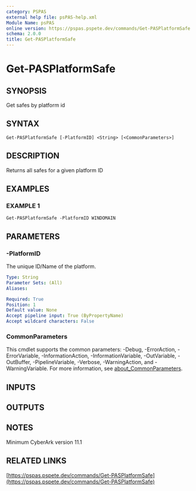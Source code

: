```yaml
---
category: PSPAS
external help file: psPAS-help.xml
Module Name: psPAS
online version: https://pspas.pspete.dev/commands/Get-PASPlatformSafe
schema: 2.0.0
title: Get-PASPlatformSafe
---
```


# Get-PASPlatformSafe

## SYNOPSIS
Get safes by platform id

## SYNTAX

```
Get-PASPlatformSafe [-PlatformID] <String> [<CommonParameters>]
```

## DESCRIPTION
Returns all safes for a given platform ID

## EXAMPLES

### EXAMPLE 1
```
Get-PASPlatformSafe -PlatformID WINDOMAIN
```

## PARAMETERS

### -PlatformID
The unique ID/Name of the platform.

```yaml
Type: String
Parameter Sets: (All)
Aliases:

Required: True
Position: 1
Default value: None
Accept pipeline input: True (ByPropertyName)
Accept wildcard characters: False
```

### CommonParameters
This cmdlet supports the common parameters: -Debug, -ErrorAction, -ErrorVariable, -InformationAction, -InformationVariable, -OutVariable, -OutBuffer, -PipelineVariable, -Verbose, -WarningAction, and -WarningVariable. For more information, see [about_CommonParameters](http://go.microsoft.com/fwlink/?LinkID=113216).

## INPUTS

## OUTPUTS

## NOTES
Minimum CyberArk version 11.1

## RELATED LINKS

[https://pspas.pspete.dev/commands/Get-PASPlatformSafe](https://pspas.pspete.dev/commands/Get-PASPlatformSafe)

